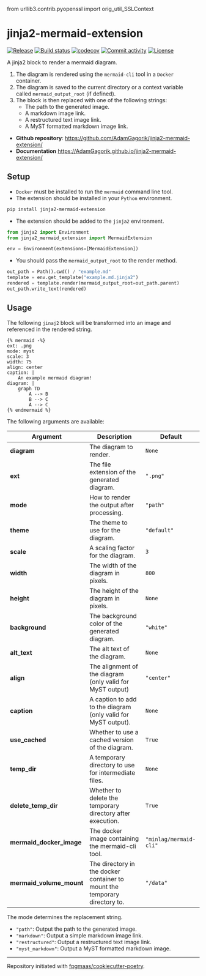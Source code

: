 from urllib3.contrib.pyopenssl import orig_util_SSLContext

# jinja2-mermaid-extension

[![Release](https://img.shields.io/github/v/release/AdamGagorik/jinja2-mermaid-extension)](https://img.shields.io/github/v/release/AdamGagorik/jinja2-mermaid-extension)
[![Build status](https://img.shields.io/github/actions/workflow/status/AdamGagorik/jinja2-mermaid-extension/main.yml?branch=main)](https://github.com/AdamGagorik/jinja2-mermaid-extension/actions/workflows/main.yml?query=branch%3Amain)
[![codecov](https://codecov.io/gh/AdamGagorik/jinja2-mermaid-extension/branch/main/graph/badge.svg)](https://codecov.io/gh/AdamGagorik/jinja2-mermaid-extension)
[![Commit activity](https://img.shields.io/github/commit-activity/m/AdamGagorik/jinja2-mermaid-extension)](https://img.shields.io/github/commit-activity/m/AdamGagorik/jinja2-mermaid-extension)
[![License](https://img.shields.io/github/license/AdamGagorik/jinja2-mermaid-extension)](https://img.shields.io/github/license/AdamGagorik/jinja2-mermaid-extension)

A jinja2 block to render a mermaid diagram.

1. The diagram is rendered using the `mermaid-cli` tool in a `Docker` container.
2. The diagram is saved to the current directory or a context variable called `mermaid_output_root` (if defined).
3. The block is then replaced with one of the following strings:
   - The path to the generated image.
   - A markdown image link.
   - A restructured text image link.
   - A MyST formatted markdown image link.

- **Github repository**: <https://github.com/AdamGagorik/jinja2-mermaid-extension/>
- **Documentation** <https://AdamGagorik.github.io/jinja2-mermaid-extension/>

## Setup

- `Docker` must be installed to run the `mermaid` command line tool.
- The extension should be installed in your `Python` environment.

```bash
pip install jinja2-mermaid-extension
```

- The extension should be added to the `jinja2` environment.

```python
from jinja2 import Environment
from jinja2_mermaid_extension import MermaidExtension

env = Environment(extensions=[MermaidExtension])
```

- You should pass the `mermaid_output_root` to the render method.

```python
out_path = Path().cwd() / "example.md"
template = env.get_template("example.md.jinja2")
rendered = template.render(mermaid_output_root=out_path.parent)
out_path.write_text(rendered)
```

## Usage

The following `jinaj2` block will be transformed into an image and referenced in the rendered string.

```jinja2
{% mermaid -%}
ext: .png
mode: myst
scale: 3
width: 75
align: center
caption: |
    An example mermaid diagram!
diagram: |
    graph TD
        A --> B
        B --> C
        A --> C
{% endmermaid %}
```

The following arguments are available:

| Argument                 | Description                                                                | Default                |
| ------------------------ | -------------------------------------------------------------------------- | ---------------------- |
| **diagram**              | The diagram to render.                                                     | `None`                 |
| **ext**                  | The file extension of the generated diagram.                               | `".png"`               |
| **mode**                 | How to render the output after processing.                                 | `"path"`               |
| **theme**                | The theme to use for the diagram.                                          | `"default"`            |
| **scale**                | A scaling factor for the diagram.                                          | `3`                    |
| **width**                | The width of the diagram in pixels.                                        | `800 `                 |
| **height**               | The height of the diagram in pixels.                                       | `None`                 |
| **background**           | The background color of the generated diagram.                             | `"white"`              |
| **alt_text**             | The alt text of the diagram.                                               | `None`                 |
| **align**                | The alignment of the diagram (only valid for MyST output)                  | `"center"`             |
| **caption**              | A caption to add to the diagram (only valid for MyST output).              | `None`                 |
| **use_cached**           | Whether to use a cached version of the diagram.                            | `True`                 |
| **temp_dir**             | A temporary directory to use for intermediate files.                       | `None`                 |
| **delete_temp_dir**      | Whether to delete the temporary directory after execution.                 | `True`                 |
| **mermaid_docker_image** | The docker image containing the mermaid-cli tool.                          | `"minlag/mermaid-cli"` |
| **mermaid_volume_mount** | The directory in the docker container to mount the temporary directory to. | `"/data"`              |

The mode determines the replacement string.

- `"path"`: Output the path to the generated image.
- `"markdown"`: Output a simple markdown image link.
- `"restructured"`: Output a restructured text image link.
- `"myst_markdown"`: Output a MyST formatted markdown image.

---

Repository initiated with [fpgmaas/cookiecutter-poetry](https://github.com/fpgmaas/cookiecutter-poetry).
